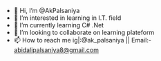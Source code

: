 - 👋 Hi, I’m @AkPalsaniya
- 👀 I’m interested in learning in I.T. field 
- 🌱 I’m currently learning C# .Net
- 💞️ I’m looking to collaborate on learning plateform 
- 📫 How to reach me ig|:@ak_palsaniya || Email:- abidalipalsaniya8@gmail.com

<!---
AkPalsaniya/AkPalsaniya is a ✨ special ✨ repository because its `README.md` (this file) appears on your GitHub profile.
You can click the Preview link to take a look at your changes.
--->
